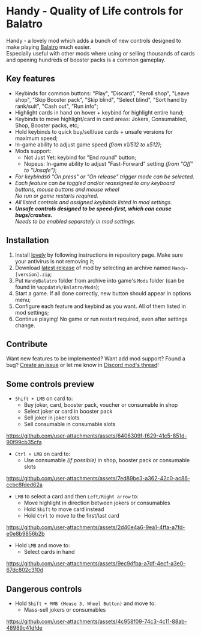 # Handy - Quality of Life controls for Balatro
Handy - a lovely mod which adds a bunch of new controls designed to make playing [Balatro](https://store.steampowered.com/app/2379780/Balatro/) much easier.
<br/>Especially useful with other mods where using or selling thousands of cards and opening hundreds of booster packs is a common gameplay.

## Key features
- Keybinds for common buttons: "Play", "Discard", "Reroll shop", "Leave shop", "Skip Booster pack", "Skip blind", "Select blind", "Sort hand by rank/suit", "Cash out", "Run info";
- Highlight cards in hand on hover + keybind for highlight entire hand;
- Keybinds to move highlight/card in card areas: Jokers, Consumabled, Shop, Booster packs, etc;
- Hold keybinds to quick buy/sell/use cards + unsafe versions for maximum speed;
- In-game ability to adjust game speed *(from x1/512 to x512)*;
- Mods support:
    - Not Just Yet: keybind for "End round" button;
    - Nopeus: In-game ability to adjust "Fast-Forward" setting *(from "Off" to "Unsafe")*;
- *For keybindsб "On press" or "On release" trigger mode can be selected.*
- *Each feature can be toggled and/or reassigned to any keyboard buttons, mouse buttons and mouse wheel<br/>No run or game restarts required.*
- *All listed controls and assigned keybinds listed in mod settings.*
- *__Unsafe controls designed to be speed-first, which can cause bugs/crashes.__<br/>Needs to be enabled separately in mod settings.*

## Installation
1. Install [lovely](https://github.com/ethangreen-dev/lovely-injector) by following instructions in repository page. Make sure your antivirus is not removing it;
2. Download [latest release](https://github.com/SleepyG11/HandyBalatro/releases/latest) of mod by selecting an archive named `Handy-[version].zip`;
3. Put `HandyBalatro` folder from archive into game's `Mods` folder (can be found in `%appdata%/Balatro/Mods`);
4. Start a game. If all done correctly, new button should appear in options menu;
5. Configure each feature and keybind as you want. All of them listed in mod settings;
6. Continue playing! No game or run restart required, even after settings change.

## Contribute
Want new features to be implemented? Want add mod support? Found a bug?
[Create an issue](https://github.com/SleepyG11/HandyBalatro/issues/) or let me know in [Discord mod's thread](https://discord.com/channels/1116389027176787968/1270746376312979456)!

## Some controls preview
- `Shift + LMB` on card to:
    - Buy joker, card, booster pack, voucher or consumable in shop
    - Select joker or card in booster pack
    - Sell joker in joker slots
    - Sell consumable in consumable slots

https://github.com/user-attachments/assets/6406309f-f629-41c5-851d-90f99cb35cfa

- `Ctrl + LMB` on card to:
    - Use consumable *(if possible)* in shop, booster pack or consumable slots

https://github.com/user-attachments/assets/7ed89be3-a362-42c0-ac86-ccbc8fded62a

- `LMB` to select a card and then `Left/Right arrow` to:
    - Move highlight in direction between jokers or consumables
    - Hold `Shift` to move card instead
    - Hold `Ctrl` to move to the first/last card

https://github.com/user-attachments/assets/2d40e4a6-9ea1-4ffa-a7fd-e0e8b9856b2b

- Hold `LMB` and move to:
    - Select cards in hand
 
https://github.com/user-attachments/assets/9ec9dfba-a7df-4ecf-a3e0-67dc802c310d

## Dangerous controls
- Hold `Shift + MMB (Mouse 3, Wheel Button)` and move to:
    - Mass-sell jokers or consumables

https://github.com/user-attachments/assets/4c958f09-74c3-4c11-88ab-48989c41dfde

